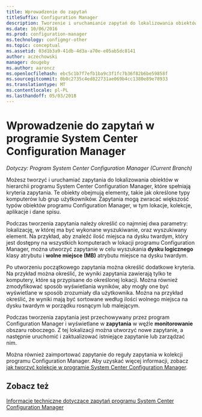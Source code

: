 ```yaml
---
title: Wprowadzenie do zapytań
titleSuffix: Configuration Manager
description: Tworzenie i uruchamianie zapytań do lokalizowania obiektów w hierarchii programu System Center Configuration Manager, które spełniają kryteria zapytania.
ms.date: 10/06/2016
ms.prod: configuration-manager
ms.technology: configmgr-other
ms.topic: conceptual
ms.assetid: 03d1b3a9-41db-4d3a-a70e-e05ab5dc8141
author: aczechowski
manager: dougeby
ms.author: aaroncz
ms.openlocfilehash: ebc5c1b7f7efb1ba9c3f1fc7b36f82b6be59858f
ms.sourcegitcommit: 0b0c2735c4ed822731ae069b4cc1380e89e78933
ms.translationtype: MT
ms.contentlocale: pl-PL
ms.lasthandoff: 05/03/2018
---
```

# <a name="introduction-to-queries-in-system-center-configuration-manager"></a>Wprowadzenie do zapytań w programie System Center Configuration Manager

*Dotyczy: Program System Center Configuration Manager (Current Branch)*

Możesz tworzyć i uruchamiać zapytania do lokalizowania obiektów w hierarchii programu System Center Configuration Manager, które spełniają kryteria zapytania. Te obiekty obejmują elementy, takie jak określone typy komputerów lub grup użytkowników. Zapytania mogą zwracać większość typów obiektów programu Configuration Manager, w tym lokacje, kolekcje, aplikacje i dane spisu.  

 Podczas tworzenia zapytania należy określić co najmniej dwa parametry: lokalizację, w której ma być wykonane wyszukiwanie, oraz wyszukiwany element. Na przykład, aby znaleźć ilość miejsca na dysku twardym, który jest dostępny na wszystkich komputerach w lokacji programu Configuration Manager, można utworzyć zapytanie w celu wyszukania **dysku logicznego** klasy atrybutu i **wolne miejsce (MB)** atrybutu miejsce na dysku twardym.  

 Po utworzeniu początkowego zapytania można określić dodatkowe kryteria. Na przykład można określić, że wyniki zapytania zawierają tylko te komputery, które są przypisane do określonej lokacji. Można również zmodyfikować sposób wyświetlania wyników, aby mogły one być wyświetlane w sposób zrozumiały dla użytkownika. Można na przykład określić, że wyniki mają być sortowane według ilości wolnego miejsca na dysku twardym w porządku rosnącym lub malejącym.  

 Podczas tworzenia zapytania jest przechowywany przez program Configuration Manager i wyświetlane w **zapytania** w węźle **monitorowanie** obszaru roboczego. Z tej lokalizacji można utworzyć nowe zapytanie, a następnie uruchomić i zaktualizować istniejące zapytanie lub zarządzać nim.  

 Można również zaimportować zapytanie do reguły zapytania w kolekcji programu Configuration Manager. Aby uzyskać więcej informacji, zobacz [jak tworzyć kolekcje w programie System Center Configuration Manager](../../../core/clients/manage/collections/create-collections.md).  

## <a name="see-also"></a>Zobacz też  
 [Informacje techniczne dotyczące zapytań programu System Center Configuration Manager](../../../core/servers/manage/queries-technical-reference.md)
